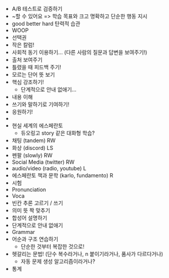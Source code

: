 - A/B 테스트로 검증하기
- ~할 수 있어요 => 학습 목표와 크고 명확하고 단순한 행동 지시
- good better hard 탄력적 습관
- WOOP
- 선택권
- 작은 칼럼!
- 사회적 동기 이용하기... (다른 사람의 질문과 답변을 보여주기!)
- 출처 보여주기
- 틀렸을 때 피드백 주기!
- 모르는 단어 뜻 보기
- 핵심 강조하기!
	- 단계적으로 안내 없애기...
- 내용 이해
- 쓰기와 말하기로 기여하기!
- 응원하기!
-
- 현실 세계의 에스페란토
	- 듀오링고 story 같은 대화형 학습?
- 채팅 (tandem) RW
- 화상 (discord) LS
- 펜팔 (slowly) RW
- Social Media (twitter) RW
- audio/video (radio, youtube) L
- 에스페란토 책과 문학 (karlo, fundamento) R
- 시험
- Pronunciation
- Voca
- 빈칸 추론 고르기 / 쓰기
- 의미 뜻 짝 맞추기
- 합성어 설명하기
- 단계적으로 안내 없애기
- Grammar
- 어순과 구조 연습하기
	- 단순한 것부터 복잡한 것으로!
- 헷갈리는 문법! (단수 복수라거나, n 붙이기라거나, 품사가 다르다거나)
	- 자동 문제 생성 알고리즘이라거나?
- 통계